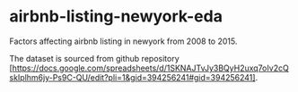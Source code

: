# airbnb-listing-newyork-eda
Factors affecting airbnb listing in newyork from 2008 to 2015. 

The dataset is sourced from github repository [https://docs.google.com/spreadsheets/d/1SKNAJTvJy3BQyH2uxq7oIv2cQskIplhm6jy-Ps9C-QU/edit?pli=1&gid=394256241#gid=394256241].

